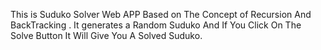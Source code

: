 This is Suduko Solver Web APP Based on The Concept of Recursion And BackTracking . 
It generates a Random Suduko And If You Click On The Solve Button It Will Give You A Solved Suduko.

